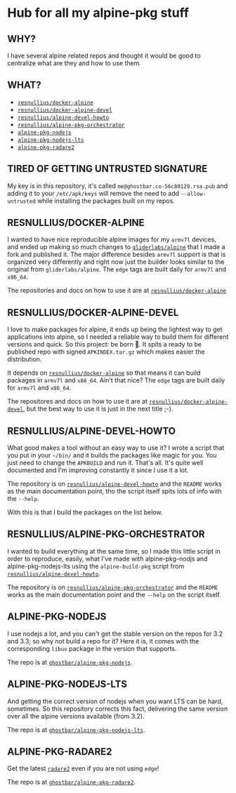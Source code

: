 Hub for all my alpine-pkg stuff
===============================

WHY?
----
I have several alpine related repos and thought it would be good to centralize
what are they and how to use them.

WHAT?
-----

+ [`resnullius/docker-alpine`](#resnulliusdocker-alpine)
+ [`resnullius/docker-alpine-devel`](#resnulliusdocker-alpine-devel)
+ [`resnullius/alpine-devel-howto`](#resnulliusalpine-devel-howto)
+ [`resnullius/alpine-pkg-orchestrator`](#resnulliusalpine-pkg-orchestrator)
+ [`alpine-pkg-nodejs`](#alpine-pkg-nodejs)
+ [`alpine-pkg-nodejs-lts`](#alpine-pkg-nodejs-lts)
+ [`alpine-pkg-radare2`](#alpine-pkg-radare2)


TIRED OF GETTING UNTRUSTED SIGNATURE
------------------------------------

My key is in this repository, it's called `me@ghostbar.co-56c80129.rsa.pub` and
adding it to your `/etc/apk/keys` will remove the need to add
`--allow-untrusted` while installing the packages built on my repos.

<a href="#resnullius-docker-alpine"></a>
RESNULLIUS/DOCKER-ALPINE
------------------------

I wanted to have nice reproducible alpine images for my `armv7l` devices, and
ended up making so much changes to
[`gliderlabs/alpine`](https://github.com/gliderlabs/alpine) that I made a fork
and published it. The major difference besides `armv7l` support is that is
organized very differently and right now just the builder looks similar to the
original from `gliderlabs/alpine`. The `edge` tags are built daily for `armv7l`
and `x86_64`.

The repositories and docs on how to use it are at
[`resnullius/docker-alpine`](https://github.com/resnullius/docker-alpine)

<a href="#resnullius-docker-alpine-devel"></a>
RESNULLIUS/DOCKER-ALPINE-DEVEL
------------------------------

I love to make packages for alpine, it ends up being the lightest way to get
applications into alpine, so I needed a reliable way to build them for different
versions and quick. So this project: be born 🌄. It spits a ready to be published
repo with signed `APKINDEX.tar.gz` which makes easier the distribution.

It depends on
[`resnullius/docker-alpine`](https://github.com/resnullius/docker-alpine) so
that means it can build packages in `armv7l` and `x86_64`. Ain't that nice? The
`edge` tags are built daily for `armv7l` and `x86_64`.

The repositores and docs on how to use it are at
[`resnullius/docker-alpine-devel`](https://github.com/resnullius/docker-alpine-devel),
but the best way to use it is just in the next title ;-).

<a href="#resnullius-alpine-devel-howto"></a>
RESNULLIUS/ALPINE-DEVEL-HOWTO
-----------------------------

What good makes a tool without an easy way to use it? I wrote a script that you
put in your `~/bin/` and it builds the packages like magic for you. You just
need to change the `APKBUILD` and run it. That's all. It's quite well documented
and I'm improving constantly it since I use it a lot.

The repository is on
[`resnullius/alpine-devel-howto`](https://github.com/resnullius/alpine-devel-howto)
and the `README` works as the main documentation point, tho the script itself
spits lots of info with the `--help`.

With this is that I build the packages on the list below.

<a href="#resnullius-alpine-pkg-orchestrator"></a>
RESNULLIUS/ALPINE-PKG-ORCHESTRATOR
----------------------------------

I wanted to build everything at the same time, so I made this little script in
order to reproduce, easily, what I've made with alpine-pkg-nodjs and
alpine-pkg-nodejs-lts using the `alpine-build-pkg` script from
[`resnullius/alpine-devel-howto`](https://github.com/resnullius/alpine-devel-howto).

The repository is on
[`resnullius/alpine-pkg-orchestrator`](https://github.com/resnullius/alpine-pkg-orchestrator)
and the `README` works as the main documentation point and the `--help` on the
script itself.

<a href="#alpine-pkg-nodejs"></a>
ALPINE-PKG-NODEJS
-----------------

I use nodejs a lot, and you can't get the stable version on the repos for 3.2
and 3.3; so why not build a repo for it? Here it is, it comes with the
corresponding `libuv` package in the version that supports.

The repo is at
[`ghostbar/alpine-pkg-nodejs`](https://github.com/ghostbar/alpine-pkg-nodejs).

<a href="#alpine-pkg-nodejs-lts"></a>
ALPINE-PKG-NODEJS-LTS
---------------------

And getting the correct version of nodejs when you want LTS can be hard,
sometimes. So this repository corrects this fact, delivering the same version
over all the alpine versions available (from 3.2).

The repo is at
[`ghostbar/alpine-pkg-nodejs-lts`](https://github.com/ghostbar/alpine-pkg-nodejs-lts).

ALPINE-PKG-RADARE2
------------------

Get the latest [`radare2`](http://www.radare.org) even if you are not using
`edge`!

The repo is at
[`ghostbar/alpine-pkg-radare2`](https://github.com/ghostbar/alpine-pkg-radare2).
